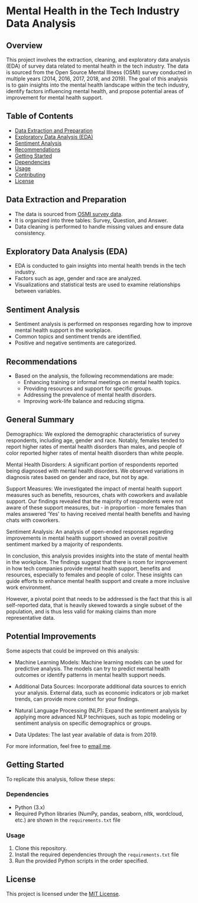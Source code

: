 # Mental Health in the Tech Industry Data Analysis

## Overview
This project involves the extraction, cleaning, and exploratory data analysis (EDA) of survey data related to mental health in the tech industry. The data is sourced from the Open Source Mental Illness (OSMI) survey conducted in multiple years (2014, 2016, 2017, 2018, and 2019). The goal of this analysis is to gain insights into the mental health landscape within the tech industry, identify factors influencing mental health, and propose potential areas of improvement for mental health support.

## Table of Contents
- [Data Extraction and Preparation](#data-extraction-and-preparation)
- [Exploratory Data Analysis (EDA)](#exploratory-data-analysis-eda)
- [Sentiment Analysis](#sentiment-analysis)
- [Recommendations](#recommendations)
- [Getting Started](#getting-started)
- [Dependencies](#dependencies)
- [Usage](#usage)
- [Contributing](#contributing)
- [License](#license)

## Data Extraction and Preparation
- The data is sourced from [OSMI survey data](https://www.kaggle.com/datasets/anth7310/mental-health-in-the-tech-industry).
- It is organized into three tables: Survey, Question, and Answer.
- Data cleaning is performed to handle missing values and ensure data consistency.

## Exploratory Data Analysis (EDA)
- EDA is conducted to gain insights into mental health trends in the tech industry.
- Factors such as age, gender and race are analyzed.
- Visualizations and statistical tests are used to examine relationships between variables.

## Sentiment Analysis
- Sentiment analysis is performed on responses regarding how to improve mental health support in the workplace.
- Common topics and sentiment trends are identified.
- Positive and negative sentiments are categorized.

## Recommendations
- Based on the analysis, the following recommendations are made:
  - Enhancing training or informal meetings on mental health topics.
  - Providing resources and support for specific groups.
  - Addressing the prevalence of mental health disorders.
  - Improving work-life balance and reducing stigma.

## General Summary
Demographics: We explored the demographic characteristics of survey respondents, including age, gender and race. Notably, females tended to report higher rates of mental health disorders than males, and people of color reported higher rates of mental health disorders than white people.

Mental Health Disorders: A significant portion of respondents reported being diagnosed with mental health disorders. We observed variations in diagnosis rates based on gender and race, but not by age.

Support Measures: We investigated the impact of mental health support measures such as benefits, resources, chats with coworkers and available support. Our findings revealed that the majority of respondents were not aware of these support measures, but - in proportion - more females than males answered 'Yes' to having received mental health benefits and having chats with coworkers.

Sentiment Analysis: An analysis of open-ended responses regarding improvements in mental health support showed an overall positive sentiment marked by a majority of respondents.

In conclusion, this analysis provides insights into the state of mental health in the workplace. The findings suggest that there is room for improvement in how tech companies provide mental health support, benefits and resources, especially to females and people of color. These insights can guide efforts to enhance mental health support and create a more inclusive work environment.

However, a pivotal point that needs to be addressed is the fact that this is all self-reported data, that is heavily skewed towards a single subset of the population, and is thus less valid for making claims than more representative data.

## Potential Improvements
Some aspects that could be improved on this analysis:

- Machine Learning Models: Machine learning models can be used for predictive analysis. The models can try to predict mental health outcomes or identify patterns in mental health support needs.

- Additional Data Sources: Incorporate additional data sources to enrich your analysis. External data, such as economic indicators or job market trends, can provide more context for your findings.

- Natural Language Processing (NLP): Expand the sentiment analysis by applying more advanced NLP techniques, such as topic modeling or sentiment analysis on specific demographics or groups.

- Data Updates: The last year available of data is from 2019. 

For more information, feel free to [email me](mailto:alessionespoli.97@gmail.com).

## Getting Started
To replicate this analysis, follow these steps:

### Dependencies
- Python (3.x)
- Required Python libraries (NumPy, pandas, seaborn, nltk, wordcloud, etc.) are shown in the `requirements.txt` file

### Usage
1. Clone this repository.
2. Install the required dependencies through the `requirements.txt` file
3. Run the provided Python scripts in the order specified.

## License
This project is licensed under the [MIT License](LICENSE).


